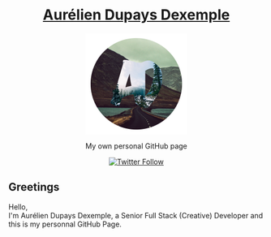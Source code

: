 <h1 align="center">
  <a href="http://aureliendupaysdexemple.com/">Aurélien Dupays Dexemple</a>
</h1>

<p align="center">
  <img width="200" align="center" src="https://github.com/SugarDarius/sugardarius/blob/master/medias/img/logo.png" />
</p>

<p align="center">
  My own personal GitHub page
</p>

<p align="center">
  <a href="https://twitter.com/azeldvin">  
    <img alt="Twitter Follow" src="https://img.shields.io/twitter/follow/azeldvin?style=social">
  </a>
</p>

## Greetings
Hello,<br />
I'm Aurélien Dupays Dexemple, a Senior Full Stack (Creative) Developer and this is my personnal GitHub Page.